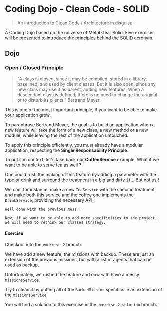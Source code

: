 # Coding Dojo - Clean Code - SOLID

> An introduction to Clean Code / Architecture in disguise.

A Coding Dojo based on the universe of Metal Gear Solid. Five exercises will be presented to introduce the principles behind the SOLID acronym.

## Dojo

### Open / Closed Principle

> "A class is closed, since it may be compiled, stored in a library, baselined, and used by client classes. But it is also open, since any new class may use it as parent, adding new features. When a descendant class is defined, there is no need to change the original or to disturb its clients." Bertrand Meyer.

This is one of the most important principle, if you want to be able to make your application grow.

To paraphrase Bertrand Meyer, the goal is to build an application when a new feature will take the form of a new class, a new method or a new module, while leaving the rest of the application untouched.

To apply this principle efficiently, you must already have a modular application, respecting the **Single Responsability Principle**.

To put it in context, let's take back our **CoffeeService** example. What if we want to be able to serve tea as well ?

One could rush the making of this feature by adding a parameter with the type of drink and surround the treatment in a big and dirty `if`... But not us !

We can, for instance, make a new `TeaService` with the specific treatment, and make both this service and the coffee one implements the `DrinkService`, providing the necessary API. 

```
Well done with the previous mess !

Now, if we want to be able to add more specificities to the project, we will need to rethink our classes strategy.
```

#### Exercise

Checkout into the `exercise-2` branch.

We have add a new feature, the missions with backup. These are just an extension of the previous missions, but with a list of agents that can be used as backup.

Unfortunately, we rushed the feature and now with have a messy `MissionsService`.

Try to clean it by putting all of the `BackedMission` specifics in an extension of the `MissionsService`.

You will find a solution to this exercise in the `exercise-2-solution` branch.
